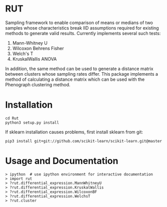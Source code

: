 # RUT
Sampling framework to enable comparison of means or medians of two samples whose characteristics break IID assumptions required for existing methods to generate valid results. Currently implements several such tests:

1. Mann-Whitney U
2. Wilcoxon Behrens Fisher
3. Welch's T
4. KruskalWallis ANOVA

In addition, the same method can be used to generate a distance matrix between clusters whose sampling rates differ. This package implements a method of calculating a distance matrix which can be used with the Phenograph clustering method.  
 
# Installation

```
cd Rut
python3 setup.py install
```

If sklearn installation causes problems, first install sklearn from git:

`pip3 install git+git://github.com/scikit-learn/scikit-learn.git@master`

# Usage and Documentation

```
> ipython  # use ipython environment for interactive documentation
> import rut
> ?rut.differential_expression.MannWhitneyU
> ?rut.differential_expression.KruskalWallis
> ?rut.differential_expression.WilcoxonBF
> ?rut.differential_expression.WelchsT
> ?rut.cluster
```
